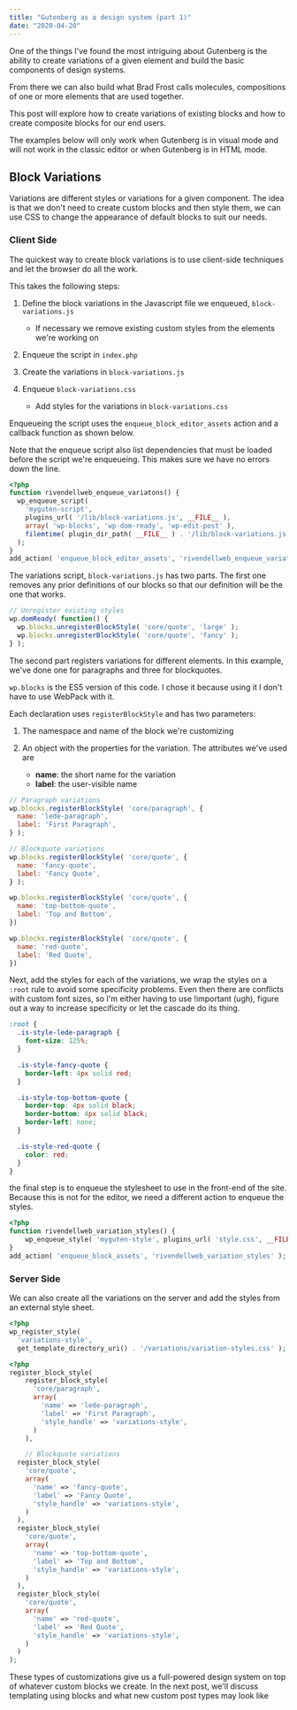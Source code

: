 ```yaml
---
title: "Gutenberg as a design system (part 1)"
date: "2020-04-20"
---
```


One of the things I've found the most intriguing about Gutenberg is the ability to create variations of a given element and build the basic components of design systems.

From there we can also build what Brad Frost calls molecules, compositions of one or more elements that are used together.

This post will explore how to create variations of existing blocks and how to create composite blocks for our end users.

The examples below will only work when Gutenberg is in visual mode and will not work in the classic editor or when Gutenberg is in HTML mode.

## Block Variations

Variations are different styles or variations for a given component. The idea is that we don't need to create custom blocks and then style them, we can use CSS to change the appearance of default blocks to suit our needs.

### Client Side

The quickest way to create block variations is to use client-side techniques and let the browser do all the work.

This takes the following steps:

1. Define the block variations in the Javascript file we enqueued, `block-variations.js`
    
    - If necessary we remove existing custom styles from the elements we're working on
2. Enqueue the script in `index.php`
3. Create the variations in `block-variations.js`
4. Enqueue `block-variations.css`
    
    - Add styles for the variations in `block-variations.css`

Enqueueing the script uses the `enqueue_block_editor_assets` action and a callback function as shown below.

Note that the enqueue script also list dependencies that must be loaded before the script we're enqueueing. This makes sure we have no errors down the line.

```php
<?php
function rivendellweb_enqueue_variatons() {
  wp_enqueue_script(
    'myguten-script',
    plugins_url( '/lib/block-variations.js', __FILE__ ),
    array( 'wp-blocks', 'wp-dom-ready', 'wp-edit-post' ),
    filemtime( plugin_dir_path( __FILE__ ) . '/lib/block-variations.js' )
  );
}
add_action( 'enqueue_block_editor_assets', 'rivendellweb_enqueue_variatons' );
```

The variations script, `block-variations.js` has two parts. The first one removes any prior definitions of our blocks so that our definition will be the one that works.

```js
// Unregister existing styles
wp.domReady( function() {
  wp.blocks.unregisterBlockStyle( 'core/quote', 'large' );
  wp.blocks.unregisterBlockStyle( 'core/quote', 'fancy' );
} );
```

The second part registers variations for different elements. In this example, we've done one for paragraphs and three for blockquotes.

`wp.blocks` is the ES5 version of this code. I chose it because using it I don't have to use WebPack with it.

Each declaration uses `registerBlockStyle` and has two parameters:

1. The namespace and name of the block we're customizing
2. An object with the properties for the variation. The attributes we've used are
    
    - **name**: the short name for the variation
    - **label**: the user-visible name

```js
// Paragraph variations
wp.blocks.registerBlockStyle( 'core/paragraph', {
  name: 'lede-paragraph',
  label: 'First Paragraph',
} );

// Blockquote variations
wp.blocks.registerBlockStyle( 'core/quote', {
  name: 'fancy-quote',
  label: 'Fancy Quote',
} );

wp.blocks.registerBlockStyle( 'core/quote', {
  name: 'top-bottom-quote',
  label: 'Top and Bottom',
})

wp.blocks.registerBlockStyle( 'core/quote', {
  name: 'red-quote',
  label: 'Red Quote',
})
```

Next, add the styles for each of the variations, we wrap the styles on a `:root` rule to avoid some specificity problems. Even then there are conflicts with custom font sizes, so I'm either having to use !important (ugh), figure out a way to increase specificity or let the cascade do its thing.

```css
:root {
  .is-style-lede-paragraph {
    font-size: 125%;
  }

  .is-style-fancy-quote {
    border-left: 4px solid red;
  }

  .is-style-top-bottom-quote {
    border-top: 4px solid black;
    border-bottom: 4px solid black;
    border-left: none;
  }

  .is-style-red-quote {
    color: red;
  }
}
```

the final step is to enqueue the stylesheet to use in the front-end of the site. Because this is not for the editor, we need a different action to enqueue the styles.

```php
<?php
function rivendellweb_variation_styles() {
    wp_enqueue_style( 'myguten-style', plugins_url( 'style.css', __FILE__ ) );
}
add_action( 'enqueue_block_assets', 'rivendellweb_variation_styles' );
```

### Server Side

We can also create all the variations on the server and add the styles from an external style sheet.

```php
<?php
wp_register_style(
  'variations-style',
  get_template_directory_uri() . '/variations/variation-styles.css' );
```

```php
<?php
register_block_style(
    register_block_style( 
      'core/paragraph', 
      array( 
        'name' => 'lede-paragraph',
        'label' => 'First Paragraph', 
        'style_handle' => 'variations-style',
      )
    ),

    // Blockquote variations
  register_block_style( 
    'core/quote', 
    array(
      'name' => 'fancy-quote',
      'label' => 'Fancy Quote',
      'style_handle' => 'variations-style',
    )
  ),
  register_block_style( 
    'core/quote',
    array(
      'name' => 'top-bottom-quote',
      'label' => 'Top and Bottom',
      'style_handle' => 'variations-style',      
    )
  ),
  register_block_style( 
    'core/quote', 
    array(
      'name' => 'red-quote',
      'label' => 'Red Quote',
      'style_handle' => 'variations-style',
    )
  )
);
```

These types of customizations give us a full-powered design system on top of whatever custom blocks we create. In the next post, we'll discuss templating using blocks and what new custom post types may look like
